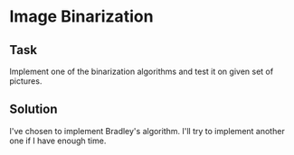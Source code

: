 # Image Binarization

## Task
Implement one of the binarization algorithms and test it on given set of pictures.

## Solution
I've chosen to implement Bradley's algorithm.
I'll try to implement another one if I have enough time.
